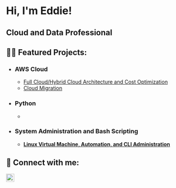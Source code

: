 # Hi, I'm Eddie!
## Cloud and Data Professional
## 👨‍💻 Featured Projects:

- ### AWS Cloud
  - [Full Cloud/Hybrid Cloud Architecture and Cost Optimization](https://github.com/EddieLeach/AWS-Full-Cloud-and-Hybrid-Cloud-Architecture-and-Cost-Optimization-)
  - [Cloud Migration](https://github.com/EddieLeach/AWS-Cloud-Migration-Project)
- ### Python
  -
- ### System Administration and Bash Scripting<b>
  - [Linux Virtual Machine, Automation, and CLI Administration](https://github.com/EddieLeach/Linux-Virtual-Machine-Automation-and-CLI-Administration)
## 🤳 Connect with me:

[<img align="left" alt="EddieLeach | LinkedIn" width="22px" src="https://cdn.jsdelivr.net/npm/simple-icons@v3/icons/linkedin.svg" />][linkedin]

[linkedin]: https://linkedin.com/in/eddie-leach-tech/
